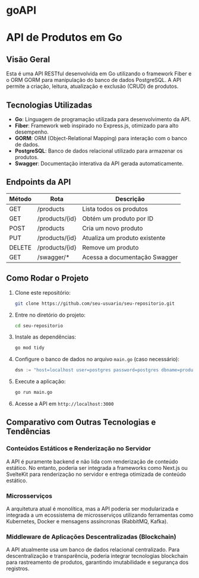 # goAPI
# API de Produtos em Go

## Visão Geral
Esta é uma API RESTful desenvolvida em Go utilizando o framework Fiber e o ORM GORM para manipulação do banco de dados PostgreSQL. A API permite a criação, leitura, atualização e exclusão (CRUD) de produtos.

## Tecnologias Utilizadas

- **Go**: Linguagem de programação utilizada para desenvolvimento da API.
- **Fiber**: Framework web inspirado no Express.js, otimizado para alto desempenho.
- **GORM**: ORM (Object-Relational Mapping) para interação com o banco de dados.
- **PostgreSQL**: Banco de dados relacional utilizado para armazenar os produtos.
- **Swagger**: Documentação interativa da API gerada automaticamente.

## Endpoints da API

| Método  | Rota             | Descrição                        |
|----------|----------------|--------------------------------|
| GET      | /products      | Lista todos os produtos       |
| GET      | /products/{id} | Obtém um produto por ID       |
| POST     | /products      | Cria um novo produto          |
| PUT      | /products/{id} | Atualiza um produto existente |
| DELETE   | /products/{id} | Remove um produto            |
| GET      | /swagger/*     | Acessa a documentação Swagger |

## Como Rodar o Projeto

1. Clone este repositório:
   ```sh
   git clone https://github.com/seu-usuario/seu-repositorio.git
   ```

2. Entre no diretório do projeto:
   ```sh
   cd seu-repositorio
   ```

3. Instale as dependências:
   ```sh
   go mod tidy
   ```

4. Configure o banco de dados no arquivo `main.go` (caso necessário):
   ```go
   dsn := "host=localhost user=postgres password=postgres dbname=products port=5432 sslmode=disable"
   ```

5. Execute a aplicação:
   ```sh
   go run main.go
   ```

6. Acesse a API em `http://localhost:3000`

## Comparativo com Outras Tecnologias e Tendências

### Conteúdos Estáticos e Renderização no Servidor
A API é puramente backend e não lida com renderização de conteúdo estático. No entanto, poderia ser integrada a frameworks como Next.js ou SvelteKit para renderização no servidor e entrega otimizada de conteúdo estático.

### Microsserviços
A arquitetura atual é monolítica, mas a API poderia ser modularizada e integrada a um ecossistema de microsserviços utilizando ferramentas como Kubernetes, Docker e mensagens assíncronas (RabbitMQ, Kafka).

### Middleware de Aplicações Descentralizadas (Blockchain)
A API atualmente usa um banco de dados relacional centralizado. Para descentralização e transparência, poderia integrar tecnologias blockchain para rastreamento de produtos, garantindo imutabilidade e segurança dos registros.

